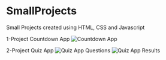 # SmallProjects
 Small Projects created using HTML, CSS and Javascript

 1-Project Countdown App
![Countdown App](https://github.com/TwickE/SmallProjects/READMEImages/main/CountdownApp.png?raw=true)

 2-Project Quiz App
![Quiz App Questions](https://github.com/TwickE/SmallProjects/READMEImages/main/QuizApp1.png?raw=true)
![Quiz App Results](https://github.com/TwickE/SmallProjects/READMEImages/main/QuizApp2.png?raw=true)
